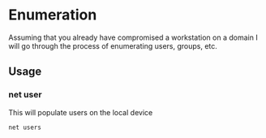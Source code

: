 # Enumeration


Assuming that you already have compromised a workstation on a domain I will go through the process of enumerating users, groups, etc.


## Usage

### net user

This will populate users on the local device
```bash
net users
```

